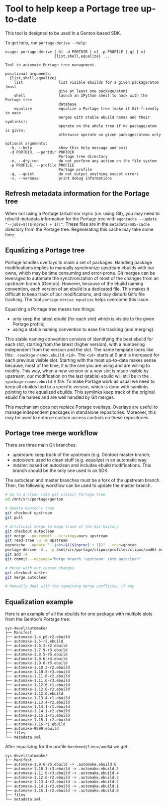 # Tool to help keep a Portage tree up-to-date

This tool is designed to be used in a Gentoo-based SDK.

To get help, run `portage-derive --help`:
```
usage: portage-derive [-h] -d PORTDIR [-n] -p PROFILE [-q] [-v]
                      {list,shell,equalize} ...

Tool to automate Portage tree management.

positional arguments:
  {list,shell,equalize}
    list                list visible ebuilds for a given package/atom (must
                        give at least one package/atom)
    shell               launch an IPython shell to hack with the Portage tree
                        database
    equalize            equalize a Portage tree (make it Git-friendly to ease
                        merges with stable ebuild names and their symlinks);
                        operate on the whole tree if no package/atom is given;
                        otherwise operate on given packages/atoms only

optional arguments:
  -h, --help            show this help message and exit
  -d PORTDIR, --portdir PORTDIR
                        Portage tree directory
  -n, --dry-run         do not perform any action on the file system
  -p PROFILE, --profile PROFILE
                        Portage profile
  -q, --quiet           do not output anything except errors
  -v, --verbose         print debug informations
```

## Refresh metadata information for the Portage tree

When not using a Portage tarball nor rsync (i.e. using Git), you may need to rebuild metadata information for the Portage tree with `egencache --update "--jobs=$(($(nproc) + 1))"`.
These files are in the `metadata/md5-cache` directory from the Portage tree.
Regenerating this cache may take some time.

## Equalizing a Portage tree

Portage handles overlays to mask a set of packages.
Handling package modifications implies to manually synchronize upstream ebuilds with our owns, which may be time consuming and error-prone.
Git merges can be leveraged to automate the synchronization of most of the changes from an upstream branch (Gentoo).
However, because of the ebuild naming convention, each version of an ebuild is a dedicated file.
This makes it difficult to keep track of our modifications, and may disturb Git's file tracking.
The tool `portage-derive equalize` helps overcome this issue.

Equalizing a Portage tree means two things:
- only keep the latest ebuild (for each slot) which is visible to the given Portage profile;
- using a stable naming convention to ease file tracking (and merging).

This stable naming convention consists of identifying the best ebuild for each slot, starting from the latest (higher version), with a numbering independent from the version and the slot.
The name template looks like this: `.<package-name>.ebuild.<id>`.
The `<id>` starts at 0 and is increased for each previous visible slot.
Starting with the most up-to-date makes sense because, most of the time, it is the one you are using and are willing to modify.
This way, when a new version or a new slot is made visible by upstream, our modification on the last (stable) ebuild will still be in the `.<package-name>.ebuild.0` file.
To make Portage work as usual we need to keep all ebuilds tied to a specific version, which is done with symlinks pointing to the equalized ebuilds.
This symlinks keep track of the original ebuild file names and are well handled by Git merges.

This mechanism does not replace Portage overlays.
Overlays are useful to manage independent packages in standalone repositories.
Moreover, this may be used to enforce custom access controls on these repositories.

## Portage tree merge workflow

There are three main Git branches:
- *upstream*: keep track of the upstream (e.g. Gentoo) master branch;
- *autoclean*: used to clean stuff (e.g. equalize) in an automatic way;
- *master*: based on autoclean and includes ebuild modifications.
    This branch should be the only one used in an SDK.

The autoclean and master branches must be a fork of the upstream branch.
Then, the following workflow can be used to update the master branch.

```bash
# Go to a clean (see git status) Portage tree
cd /mnt/src/portage/gentoo

# Update Gentoo's tree
git checkout upstream
git pull

# Artificial merge to keep track of the Git history
git checkout autoclean
git merge --no-commit --strategy=ours upstream
git read-tree -u -m upstream
egencache --update "--jobs=$(($(nproc) + 1))" --repo=gentoo
portage-derive -d . -p /mnt/src/portage/clipos/profiles/clipos/amd64 equalize
git add -A
git commit --message="Merge branch 'upstream' into autoclean"

# Merge with our custom changes
git checkout master
git merge autoclean

# Manually deal with the remaining merge conflicts, if any
```

## Equalization example

Here is an example of all the ebuilds for one package with multiple slots from the Gentoo's Portage tree:
```
sys-devel/automake/
├── Manifest
├── automake-1.4_p6-r2.ebuild
├── automake-1.5-r2.ebuild
├── automake-1.6.3-r2.ebuild
├── automake-1.7.9-r3.ebuild
├── automake-1.8.5-r5.ebuild
├── automake-1.9.6-r4.ebuild
├── automake-1.9.6-r5.ebuild
├── automake-1.10.3-r2.ebuild
├── automake-1.10.3-r3.ebuild
├── automake-1.11.6-r2.ebuild
├── automake-1.11.6-r3.ebuild
├── automake-1.12.6-r1.ebuild
├── automake-1.12.6-r2.ebuild
├── automake-1.12.6.ebuild
├── automake-1.13.4-r1.ebuild
├── automake-1.13.4-r2.ebuild
├── automake-1.14.1-r1.ebuild
├── automake-1.14.1-r2.ebuild
├── automake-1.15.1-r1.ebuild
├── automake-1.15.1-r2.ebuild
├── automake-1.16-r1.ebuild
├── automake-9999.ebuild
├── files
└── metadata.xml
```

After equalizing for the profile `hardened/linux/amd64` we get:
```
sys-devel/automake/
├── Manifest
├── automake-1.9.6-r5.ebuild -> .automake.ebuild.6
├── automake-1.10.3-r3.ebuild -> .automake.ebuild.5
├── automake-1.11.6-r3.ebuild -> .automake.ebuild.4
├── automake-1.12.6-r2.ebuild -> .automake.ebuild.3
├── automake-1.13.4-r2.ebuild -> .automake.ebuild.2
├── automake-1.14.1-r2.ebuild -> .automake.ebuild.1
├── automake-1.15.1-r2.ebuild -> .automake.ebuild.0
├── files
└── metadata.xml
```
